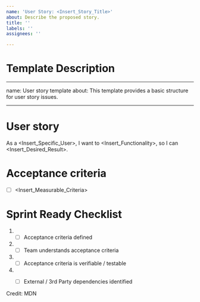 ```yaml
---
name: 'User Story: <Insert_Story_Title>'
about: Describe the proposed story.
title: ''
labels: ''
assignees: ''

---
```


# Template Description

---
name: User story template
about: This template provides a basic structure for user story issues.

---

# User story
As a <Insert_Specific_User>, I want to <Insert_Functionality>, so I can <Insert_Desired_Result>.

# Acceptance criteria

- [ ] <Insert_Measurable_Criteria>

# Sprint Ready Checklist 
1. - [ ] Acceptance criteria defined 
2. - [ ] Team understands acceptance criteria 
3. - [ ] Acceptance criteria is verifiable / testable 
4. - [ ] External / 3rd Party dependencies identified 


Credit: MDN
